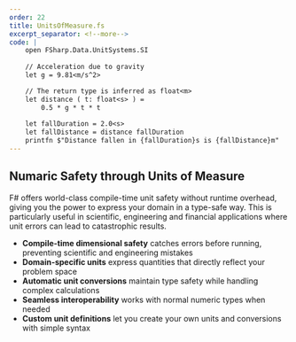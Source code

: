 ```yaml
---
order: 22
title: UnitsOfMeasure.fs
excerpt_separator: <!--more-->
code: |
    open FSharp.Data.UnitSystems.SI
    
    // Acceleration due to gravity
    let g = 9.81<m/s^2> 

    // The return type is inferred as float<m>
    let distance ( t: float<s> ) =
        0.5 * g * t * t  
    
    let fallDuration = 2.0<s>
    let fallDistance = distance fallDuration
    printfn $"Distance fallen in {fallDuration}s is {fallDistance}m"
---
```

## Numaric Safety through Units of Measure

F# offers world-class compile-time unit safety without runtime overhead, giving you the power to express your domain in a type-safe way. This is particularly useful in scientific, engineering and financial applications where unit errors can lead to catastrophic results.
<!--more-->
- **Compile-time dimensional safety** catches errors before running, preventing scientific and engineering mistakes
- **Domain-specific units** express quantities that directly reflect your problem space
- **Automatic unit conversions** maintain type safety while handling complex calculations
- **Seamless interoperability** works with normal numeric types when needed
- **Custom unit definitions** let you create your own units and conversions with simple syntax


